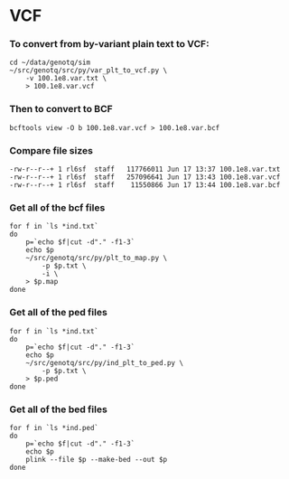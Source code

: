 # VCF

### To convert from by-variant plain text to VCF:

    cd ~/data/genotq/sim
    ~/src/genotq/src/py/var_plt_to_vcf.py \
        -v 100.1e8.var.txt \
        > 100.1e8.var.vcf


### Then to convert to BCF

    bcftools view -O b 100.1e8.var.vcf > 100.1e8.var.bcf

### Compare file sizes

    -rw-r--r--+ 1 rl6sf  staff   117766011 Jun 17 13:37 100.1e8.var.txt
    -rw-r--r--+ 1 rl6sf  staff   257096641 Jun 17 13:43 100.1e8.var.vcf
    -rw-r--r--+ 1 rl6sf  staff    11550866 Jun 17 13:44 100.1e8.var.bcf

### Get all of the bcf files

    for f in `ls *ind.txt`
    do
        p=`echo $f|cut -d"." -f1-3`
        echo $p
        ~/src/genotq/src/py/plt_to_map.py \
            -p $p.txt \
            -i \
        > $p.map
    done

### Get all of the ped files

    for f in `ls *ind.txt`
    do
        p=`echo $f|cut -d"." -f1-3`
        echo $p
        ~/src/genotq/src/py/ind_plt_to_ped.py \
            -p $p.txt \
        > $p.ped 
    done

### Get all of the bed files

    for f in `ls *ind.ped`
    do
        p=`echo $f|cut -d"." -f1-3`
        echo $p
        plink --file $p --make-bed --out $p
    done
